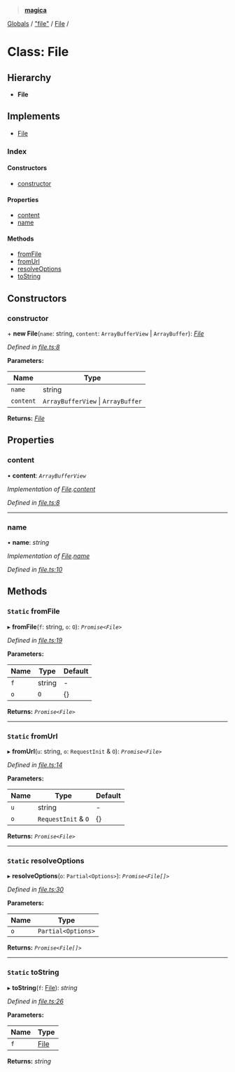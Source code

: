 > **[magica](../README.md)**

[Globals](../README.md) / ["file"](../modules/_file_.md) / [File](_file_.file.md) /

# Class: File

## Hierarchy

* **File**

## Implements

* [File](../interfaces/_types_.file.md)

### Index

#### Constructors

* [constructor](_file_.file.md#constructor)

#### Properties

* [content](_file_.file.md#content)
* [name](_file_.file.md#name)

#### Methods

* [fromFile](_file_.file.md#static-fromfile)
* [fromUrl](_file_.file.md#static-fromurl)
* [resolveOptions](_file_.file.md#static-resolveoptions)
* [toString](_file_.file.md#static-tostring)

## Constructors

###  constructor

\+ **new File**(`name`: string, `content`: `ArrayBufferView` | `ArrayBuffer`): *[File](_file_.file.md)*

*Defined in [file.ts:8](https://github.com/cancerberoSgx/magica/blob/cdb8012/src/file.ts#L8)*

**Parameters:**

Name | Type |
------ | ------ |
`name` | string |
`content` | `ArrayBufferView` \| `ArrayBuffer` |

**Returns:** *[File](_file_.file.md)*

## Properties

###  content

• **content**: *`ArrayBufferView`*

*Implementation of [File](../interfaces/_types_.file.md).[content](../interfaces/_types_.file.md#content)*

*Defined in [file.ts:8](https://github.com/cancerberoSgx/magica/blob/cdb8012/src/file.ts#L8)*

___

###  name

• **name**: *string*

*Implementation of [File](../interfaces/_types_.file.md).[name](../interfaces/_types_.file.md#name)*

*Defined in [file.ts:10](https://github.com/cancerberoSgx/magica/blob/cdb8012/src/file.ts#L10)*

## Methods

### `Static` fromFile

▸ **fromFile**(`f`: string, `o`: `O`): *`Promise<File>`*

*Defined in [file.ts:19](https://github.com/cancerberoSgx/magica/blob/cdb8012/src/file.ts#L19)*

**Parameters:**

Name | Type | Default |
------ | ------ | ------ |
`f` | string | - |
`o` | `O` |  {} |

**Returns:** *`Promise<File>`*

___

### `Static` fromUrl

▸ **fromUrl**(`u`: string, `o`: `RequestInit` & `O`): *`Promise<File>`*

*Defined in [file.ts:14](https://github.com/cancerberoSgx/magica/blob/cdb8012/src/file.ts#L14)*

**Parameters:**

Name | Type | Default |
------ | ------ | ------ |
`u` | string | - |
`o` | `RequestInit` & `O` |  {} |

**Returns:** *`Promise<File>`*

___

### `Static` resolveOptions

▸ **resolveOptions**(`o`: `Partial<Options>`): *`Promise<File[]>`*

*Defined in [file.ts:30](https://github.com/cancerberoSgx/magica/blob/cdb8012/src/file.ts#L30)*

**Parameters:**

Name | Type |
------ | ------ |
`o` | `Partial<Options>` |

**Returns:** *`Promise<File[]>`*

___

### `Static` toString

▸ **toString**(`f`: [File](_file_.file.md)): *string*

*Defined in [file.ts:26](https://github.com/cancerberoSgx/magica/blob/cdb8012/src/file.ts#L26)*

**Parameters:**

Name | Type |
------ | ------ |
`f` | [File](_file_.file.md) |

**Returns:** *string*